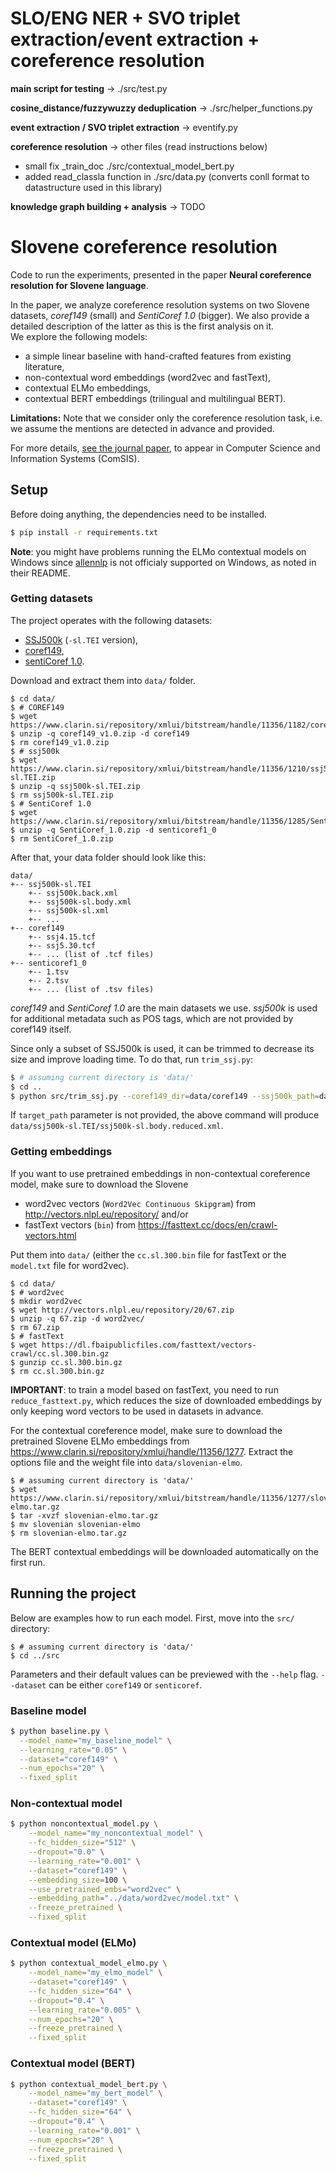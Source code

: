 # SLO/ENG NER + SVO triplet extraction/event extraction + coreference resolution

**main script for testing** -> ./src/test.py

**cosine_distance/fuzzywuzzy deduplication** -> ./src/helper_functions.py

**event extraction / SVO triplet extraction** -> eventify.py

**coreference resolution** -> other files (read instructions below)

- small fix _train_doc ./src/contextual_model_bert.py
- added read_classla function in ./src/data.py (converts conll format to datastructure used in this library)

**knowledge graph building + analysis** -> TODO

# Slovene coreference resolution

Code to run the experiments, presented in the paper **Neural coreference resolution for Slovene language**.

In the paper, we analyze coreference resolution systems on two Slovene datasets, _coref149_ (small) and
_SentiCoref 1.0_ (bigger). We also provide a detailed description of the latter as this is the first analysis on it.  
We explore the following models:

- a simple linear baseline with hand-crafted features from existing literature,
- non-contextual word embeddings (word2vec and fastText),
- contextual ELMo embeddings,
- contextual BERT embeddings (trilingual and multilingual BERT).

**Limitations:** Note that we consider only the coreference resolution task, i.e. we assume the mentions are detected in
advance and provided.

For more details, [see the journal paper](https://doi.org/10.2298/CSIS201120060K), to appear in Computer Science and
Information Systems (ComSIS).

## Setup

Before doing anything, the dependencies need to be installed.

```bash
$ pip install -r requirements.txt
```

**Note**: you might have problems running the ELMo contextual models on Windows
since [allennlp](https://github.com/allenai/allennlp#installation) is not officialy supported on Windows, as noted in
their README.

### Getting datasets

The project operates with the following datasets:

- [SSJ500k](https://www.clarin.si/repository/xmlui/handle/11356/1210) (`-sl.TEI` version),
- [coref149](https://www.clarin.si/repository/xmlui/handle/11356/1182),
- [sentiCoref 1.0](https://www.clarin.si/repository/xmlui/handle/11356/1285).

Download and extract them into `data/` folder.

```shell
$ cd data/
$ # COREF149
$ wget https://www.clarin.si/repository/xmlui/bitstream/handle/11356/1182/coref149_v1.0.zip
$ unzip -q coref149_v1.0.zip -d coref149
$ rm coref149_v1.0.zip
$ # ssj500k
$ wget https://www.clarin.si/repository/xmlui/bitstream/handle/11356/1210/ssj500k-sl.TEI.zip
$ unzip -q ssj500k-sl.TEI.zip
$ rm ssj500k-sl.TEI.zip
$ # SentiCoref 1.0
$ wget https://www.clarin.si/repository/xmlui/bitstream/handle/11356/1285/SentiCoref_1.0.zip
$ unzip -q SentiCoref_1.0.zip -d senticoref1_0
$ rm SentiCoref_1.0.zip
```

After that, your data folder should look like this:

```
data/
+-- ssj500k-sl.TEI
    +-- ssj500k.back.xml
    +-- ssj500k-sl.body.xml
    +-- ssj500k-sl.xml
    +-- ...
+-- coref149
    +-- ssj4.15.tcf
    +-- ssj5.30.tcf
    +-- ... (list of .tcf files)
+-- senticoref1_0
    +-- 1.tsv
    +-- 2.tsv
    +-- ... (list of .tsv files)
```

_coref149_ and _SentiCoref 1.0_ are the main datasets we use.
_ssj500k_ is used for additional metadata such as POS tags, which are not provided by coref149 itself.

Since only a subset of SSJ500k is used, it can be trimmed to decrease its size and improve loading time. To do that,
run `trim_ssj.py`:

```bash
$ # assuming current directory is 'data/'
$ cd ..
$ python src/trim_ssj.py --coref149_dir=data/coref149 --ssj500k_path=data/ssj500k-sl.TEI/ssj500k-sl.body.xml --target_path=data/ssj500k-sl.TEI/ssj500k-sl.body.reduced.xml
```

If `target_path` parameter is not provided, the above command will produce
`data/ssj500k-sl.TEI/ssj500k-sl.body.reduced.xml`.

### Getting embeddings

If you want to use pretrained embeddings in non-contextual coreference model, make sure to download the Slovene

- word2vec vectors (`Word2Vec Continuous Skipgram`) from http://vectors.nlpl.eu/repository/ and/or
- fastText vectors (`bin`) from https://fasttext.cc/docs/en/crawl-vectors.html

Put them into `data/` (either the `cc.sl.300.bin` file for fastText or the `model.txt` file for word2vec).

```shell
$ cd data/
$ # word2vec
$ mkdir word2vec
$ wget http://vectors.nlpl.eu/repository/20/67.zip
$ unzip -q 67.zip -d word2vec/
$ rm 67.zip
$ # fastText
$ wget https://dl.fbaipublicfiles.com/fasttext/vectors-crawl/cc.sl.300.bin.gz
$ gunzip cc.sl.300.bin.gz
$ rm cc.sl.300.bin.gz
```

**IMPORTANT**: to train a model based on fastText, you need to run `reduce_fasttext.py`, which reduces the size of
downloaded embeddings by only keeping word vectors to be used in datasets in advance.

For the contextual coreference model, make sure to download the pretrained Slovene ELMo embeddings from
https://www.clarin.si/repository/xmlui/handle/11356/1277. Extract the options file and the weight file
into `data/slovenian-elmo`.

```shell
$ # assuming current directory is 'data/'
$ wget https://www.clarin.si/repository/xmlui/bitstream/handle/11356/1277/slovenian-elmo.tar.gz
$ tar -xvzf slovenian-elmo.tar.gz
$ mv slovenian slovenian-elmo
$ rm slovenian-elmo.tar.gz
```

The BERT contextual embeddings will be downloaded automatically on the first run.

## Running the project

Below are examples how to run each model. First, move into the `src/` directory:

```shell
$ # assuming current directory is 'data/'
$ cd ../src
```

Parameters and their default values can be previewed with the `--help` flag.
`--dataset` can be either `coref149` or `senticoref`.

### Baseline model

```bash
$ python baseline.py \
  --model_name="my_baseline_model" \
  --learning_rate="0.05" \
  --dataset="coref149" \
  --num_epochs="20" \
  --fixed_split
```

### Non-contextual model

```bash
$ python noncontextual_model.py \
    --model_name="my_noncontextual_model" \
    --fc_hidden_size="512" \
    --dropout="0.0" \
    --learning_rate="0.001" \
    --dataset="coref149" \
    --embedding_size=100 \
    --use_pretrained_embs="word2vec" \
    --embedding_path="../data/word2vec/model.txt" \
    --freeze_pretrained \
    --fixed_split
```

### Contextual model (ELMo)

```bash
$ python contextual_model_elmo.py \
    --model_name="my_elmo_model" \
    --dataset="coref149" \
    --fc_hidden_size="64" \
    --dropout="0.4" \
    --learning_rate="0.005" \
    --num_epochs="20" \
    --freeze_pretrained \
    --fixed_split
```

### Contextual model (BERT)

```bash
$ python contextual_model_bert.py \
    --model_name="my_bert_model" \
    --dataset="coref149" \
    --fc_hidden_size="64" \
    --dropout="0.4" \
    --learning_rate="0.001" \
    --num_epochs="20" \
    --freeze_pretrained \
    --fixed_split
```



